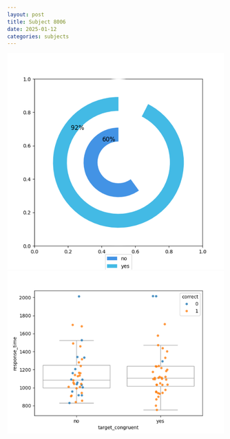 ```yaml
---
layout: post
title: Subject 8006
date: 2025-01-12
categories: subjects
---
```


![](data/8006/run-18/8006_accuracy_target_congruence.png)
![](data/8006/run-18/8006_rt_congruence.png)
